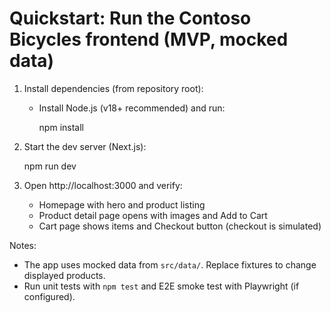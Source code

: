 # Quickstart: Run the Contoso Bicycles frontend (MVP, mocked data)

1. Install dependencies (from repository root):

   - Install Node.js (v18+ recommended) and run:

     npm install

2. Start the dev server (Next.js):

     npm run dev

3. Open http://localhost:3000 and verify:
   - Homepage with hero and product listing
   - Product detail page opens with images and Add to Cart
   - Cart page shows items and Checkout button (checkout is simulated)

Notes:
- The app uses mocked data from `src/data/`. Replace fixtures to change displayed products.
- Run unit tests with `npm test` and E2E smoke test with Playwright (if configured).
